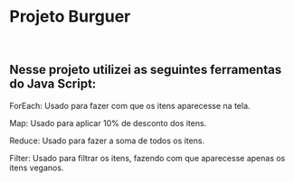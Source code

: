 <h1>Projeto Burguer</h1>
<br>
<h2>Nesse projeto utilizei as seguintes ferramentas do Java Script:</h2>
<p>ForEach: Usado para fazer com que os itens aparecesse na tela.</p>
<p>Map: Usado para aplicar 10% de desconto dos itens.</p>
<p>Reduce: Usado para fazer a soma de todos os itens.</p>
<P>Filter: Usado para filtrar os itens, fazendo com que aparecesse apenas os itens veganos.</P>
